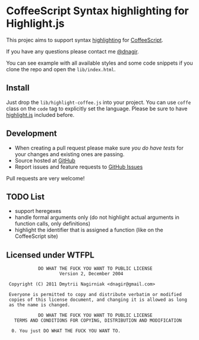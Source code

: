 # CoffeeScript Syntax highlighting for Highlight.js

This projec aims to support syntax [highlighting](http://softwaremaniacs.org/soft/highlight/en/) for [CoffeeScript](http://jashkenas.github.com/coffee-script/).

If you have any questions please contact me [@dnagir](http://www.ApproachE.com).

You can see example with all available styles and some code snippets if you clone the repo and open the `lib/index.html`.

## Install
Just drop the `lib/highlight-coffee.js` into your project.
You can use `coffe` class on the `code` tag to explicitly set the language.
Please be sure to have [highlight.js](http://softwaremaniacs.org/soft/highlight/en/) included before.


## Development

- When creating a pull request please make sure *you do have tests* for your changes and existing ones are passing.
- Source hosted at [GitHub](https://github.com/dnagir/highlightjs-coffeescript)
- Report issues and feature requests to [GitHub Issues](https://github.com/dnagir/highlightjs-coffeescript/issues)


Pull requests are very welcome!

## TODO List

- support heregexes
- handle formal arguments only (do not highlight actual arguments in function calls, only definitions)
- highlight the identifier that is assigned a function (like on the CoffeeScript site)

## Licensed under WTFPL

```
            DO WHAT THE FUCK YOU WANT TO PUBLIC LICENSE
                    Version 2, December 2004

 Copyright (C) 2011 Dmytrii Nagirniak <dnagir@gmail.com>

 Everyone is permitted to copy and distribute verbatim or modified
 copies of this license document, and changing it is allowed as long
 as the name is changed.

            DO WHAT THE FUCK YOU WANT TO PUBLIC LICENSE
   TERMS AND CONDITIONS FOR COPYING, DISTRIBUTION AND MODIFICATION

  0. You just DO WHAT THE FUCK YOU WANT TO.
```




